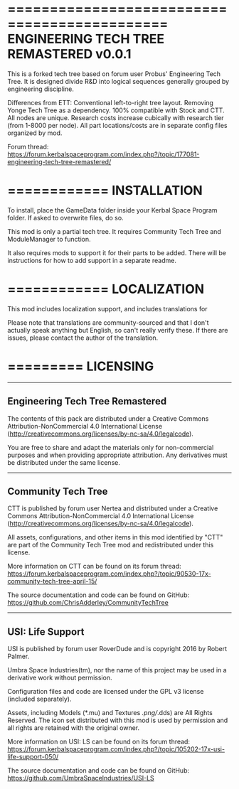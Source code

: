 =============================================
ENGINEERING TECH TREE REMASTERED v0.0.1
=============================================

This is a forked tech tree based on forum user Probus' Engineering Tech Tree. It is designed divide R&D into logical sequences generally grouped by engineering discipline. 

Differences from ETT:
Conventional left-to-right tree layout.
Removing Yonge Tech Tree as a dependency.
100% compatible with Stock and CTT.
All nodes are unique.
Research costs increase cubically with research tier (from 1-8000 per node).
All part locations/costs are in separate config files organized by mod.


Forum thread: https://forum.kerbalspaceprogram.com/index.php?/topic/177081-engineering-tech-tree-remastered/

============
INSTALLATION
============

To install, place the GameData folder inside your Kerbal Space Program folder. If asked to overwrite files, do so.

This mod is only a partial tech tree. It requires Community Tech Tree and ModuleManager to function.

It also requires mods to support it for their parts to be added. There will be instructions for how to add support in a separate readme.

============
LOCALIZATION
============

This mod includes localization support, and includes translations for

Please note that translations are community-sourced and that I don't actually speak anything but English, so can't really verify these. If there are issues, please contact the author of the translation.

=========
LICENSING
=========

--------------------------------
Engineering Tech Tree Remastered
--------------------------------

The contents of this pack are distributed under a Creative Commons Attribution-NonCommercial 4.0 International License (http://creativecommons.org/licenses/by-nc-sa/4.0/legalcode).

You are free to share and adapt the materials only for non-commercial purposes and when providing appropriate attribution. Any derivatives must be distributed under the same license.

--------------------------------
Community Tech Tree
--------------------------------

CTT is published by forum user Nertea and distributed under a Creative Commons Attribution-NonCommercial 4.0 International License (http://creativecommons.org/licenses/by-nc-sa/4.0/legalcode).

All assets, configurations, and other items in this mod identified by "CTT" are part of the Community Tech Tree mod and redistributed under this license.

More information on CTT can be found on its forum thread:
https://forum.kerbalspaceprogram.com/index.php?/topic/90530-17x-community-tech-tree-april-15/

The source documentation and code can be found on GitHub:
https://github.com/ChrisAdderley/CommunityTechTree

---------------------------------
USI: Life Support
---------------------------------

USI is published by forum user RoverDude and is copyright 2016 by Robert Palmer. 

Umbra Space Industries(tm), nor the name of this project may be used in a derivative work without permission.

Configuration files and code are licensed under the GPL v3 license (included separately).

Assets, including Models (*.mu) and Textures *.png/*.dds) are All Rights Reserved. The icon set distributed with this mod is used by permission and all rights are retained with the original owner.

More information on USI: LS can be found on its forum thread:
https://forum.kerbalspaceprogram.com/index.php?/topic/105202-17x-usi-life-support-050/

The source documentation and code can be found on GitHub:
https://github.com/UmbraSpaceIndustries/USI-LS

